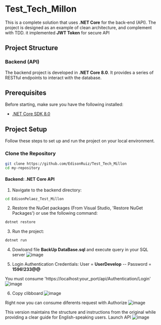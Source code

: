# Test_Tech_Millon
This is a complete solution that uses **.NET Core** for the back-end (API). The project is designed as an example of clean architecture, and complement with TDD. it implemented **JWT Token** for secure API

## Project Structure

### Backend (API)
The backend project is developed in **.NET Core 8.0**. It provides a series of RESTful endpoints to interact with the database.

## Prerequisites
Before starting, make sure you have the following installed:
- [.NET Core SDK 8.0](https://dotnet.microsoft.com/download/dotnet/8.0)

## Project Setup
Follow these steps to set up and run the project on your local environment.

### Clone the Repository
```bash
git clone https://github.com/EdisonRuiz/Test_Tech_Millon
cd my-repository
```

#### Backend: .NET Core API
1. Navigate to the backend directory:
```bash
cd EdisonPelaez_Test_Millon
```

2. Restore the NuGet packages (From Visual Studio, 'Restore NuGet Packages') or use the following command:
```bash
dotnet restore
```
3. Run the project:
```bash
dotnet run
```
4. Dowloand file **BackUp DataBase.sql** and execute query in your SQL server 
![image](https://github.com/user-attachments/assets/d3bc6c28-13fd-45db-abe6-ded5763c4dfe)


5. Login Authentication
Credentials: User = **UserDevelop**   -- Password = **1596!233@@**

You must consume 'https://localhost:your_port/api/Authentication/Login' 
![image](https://github.com/user-attachments/assets/dd022d9a-75fb-42c2-b2cc-efcba2f8ed6a)

6. Copy clibboard
![image](https://github.com/user-attachments/assets/743453f5-fd29-49db-88cc-d88052c23c96)

Right now you can consume diferents request with Authorize
![image](https://github.com/user-attachments/assets/f593f785-93f1-4c2c-8f4a-81f60b34b5c8)


This version maintains the structure and instructions from the original while providing a clear guide for English-speaking users.
Launch API
![image](https://github.com/user-attachments/assets/d5adbba4-a359-40d4-858c-c8d99ec5aefd)
